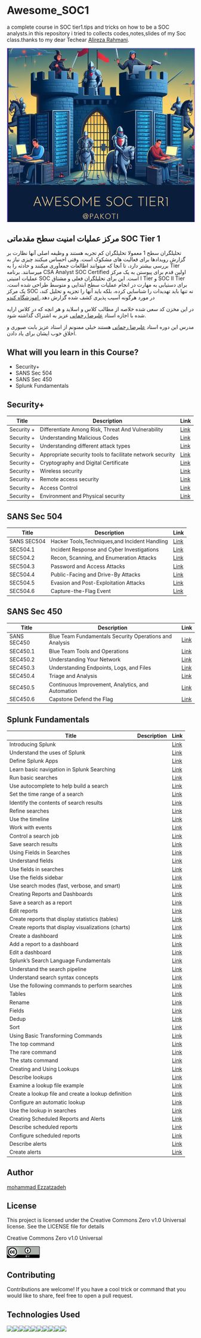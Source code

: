 

# Awesome_SOC1
a complete course in SOC tier1.tips and tricks on how to be a SOC analysts.in this repository i tried to collects codes,notes,slides of my Soc class.thanks to my dear Techear  <a href="https://www.linkedin.com/in/alireza-rahmani-83587482/">Alireza Rahmani</a>.


<p align="center">
  <img src="https://github.com/pakoti/Awesome_SOC1/blob/main/logo.PNG" alt="mikrotik hero logo created by microsoft ai DALL-E">
</p>


## مرکز عملیات امنیت سطح مقدماتی SOC Tier 1
تحلیلگران سطح 1 معمولا تحلیلگران کم تجربه هستند و وظیفه اصلی آنها نظارت بر گزارش رویدادها برای فعالیت های مشکوک است. وقتی احساس میکنند چیزی نیاز به بررسی بیشتر دارد، تا آنجا که میتوانند اطالعات جمعآوری میکنند و حادثه را به Tier میرسانند. برنامه CSA Analyst SOC Certified اولین قدم برای پیوستن به یک مرکز عملیات امنیتی SOC است. این برای تحلیلگران فعلی و مشتاق I Tier و SOC II Tier برای دستیابی به مهارت در انجام عملیات سطح ابتدایی و متوسط طراحی شده است. یک مرکز SOC نه تنها باید تهدیدات را شناسایی کرده، بلکه باید آنها را تجزیه و تحلیل کند، در مورد هرگونه آسیب پذیری کشف شده گزارش دهد.<a href="https://cando.ac/course/soc-tier-1/"> اموزشگاه کندو</a> 
<p>در این مخزن کد سعی شده خلاصه از مطالب کلاس و اسلاید و هر انچه که در کلاس ارایه شده با اجازه استاد <a href="https://www.linkedin.com/in/alireza-rahmani-83587482/">علیرضا رحمانی</a> عزیز به اشتراک گذاشته شود.</p>
<p>مدرس این دوره استاد <a href="https://www.linkedin.com/in/alireza-rahmani-83587482/">علیرضا رحمانی</a>
 هستند خیلی ممنونم از استاد عزیز بابت صبوری و اخلاق خوب ایشان برای یاد دادن.</p>


## What will you learn in this Course?

<ul>
<li>Security+</li>
<li>SANS Sec 504</li>
<li>SANS Sec 450</li>
<li>Splunk Fundamentals</li>
</ul>

## Security+
|Title|Description|Link|
| --- | --- |---|
|Security +|Differentiate Among Risk, Threat And Vulnerability |<a href="https://github.com/pakoti/Awesome_SOC1/blob/main/Notes/security%2B.md">Link</a>|
|Security +|Understanding Malicious Codes | <a href="https://github.com/pakoti/Awesome_SOC1/blob/main/Notes/security%2B.md">Link</a>| 
|Security +|Understanding different attack types | <a href="https://github.com/pakoti/Awesome_SOC1/blob/main/Notes/security%2B.md">Link</a>| 
|Security +|Appropriate security tools to facilitate network security| <a href="https://github.com/pakoti/Awesome_SOC1/blob/main/Notes/security%2B.md">Link</a>| 
|Security +|Cryptography and Digital Certificate|<a href="https://github.com/pakoti/Awesome_SOC1/blob/main/Notes/security%2B.md">Link</a> | 
|Security +|Wireless security |<a href="https://github.com/pakoti/Awesome_SOC1/blob/main/Notes/security%2B.md">Link</a> | 
|Security +|Remote access security | <a href="https://github.com/pakoti/Awesome_SOC1/blob/main/Notes/security%2B.md">Link</a>| 
|Security +|Access Control| <a href="https://github.com/pakoti/Awesome_SOC1/blob/main/Notes/security%2B.md">Link</a>| 
|Security +|Environment and Physical security | <a href="https://github.com/pakoti/Awesome_SOC1/blob/main/Notes/security%2B.md">Link</a>| 

## SANS Sec 504
|Title|Description|Link|
| --- | --- |---|
|SANS SEC504| Hacker Tools,Techniques,and Incident Handling|<a href="https://github.com/pakoti/Awesome_SOC1/blob/main/Notes/SANS-SEC504.md">Link</a>|
|SEC504.1| Incident Response and Cyber Investigations|<a href="https://github.com/pakoti/Awesome_SOC1/blob/main/Notes/SANS-SEC504.md">Link</a>
|SEC504.2| Recon, Scanning, and Enumeration Attacks|<a href="https://github.com/pakoti/Awesome_SOC1/blob/main/Notes/SANS-SEC504.md">Link</a>|
|SEC504.3| Password and Access Attacks|<a href="https://github.com/pakoti/Awesome_SOC1/blob/main/Notes/SANS-SEC504.md">Link</a>|
|SEC504.4| Public-Facing and Drive-By Attacks|<a href="https://github.com/pakoti/Awesome_SOC1/blob/main/Notes/SANS-SEC504.md">Link</a>|
|SEC504.5| Evasion and Post-Exploitation Attacks|<a href="https://github.com/pakoti/Awesome_SOC1/blob/main/Notes/SANS-SEC504.md">Link</a>|
|SEC504.6| Capture-the-Flag Event|<a href="https://github.com/pakoti/Awesome_SOC1/blob/main/Notes/SANS-SEC504.md">Link</a>|


## SANS Sec 450
|Title|Description|Link|
| --- | --- |---|
 SANS SEC450|Blue Team Fundamentals Security Operations and Analysis|<a href="https://github.com/pakoti/Awesome_SOC1/blob/main/Notes/SANS-SEC450.md">Link</a> |
|SEC450.1| Blue Team Tools and Operations|<a href="https://github.com/pakoti/Awesome_SOC1/blob/main/Notes/SANS-SEC450.md"> Link </a>|
|SEC450.2| Understanding Your Network|<a href="https://github.com/pakoti/Awesome_SOC1/blob/main/Notes/SANS-SEC450.md">Link</a>|
|SEC450.3| Understanding Endpoints, Logs, and Files|<a href="https://github.com/pakoti/Awesome_SOC1/blob/main/Notes/SANS-SEC450.md">Link</a>|
|SEC450.4| Triage and Analysis|<a href="https://github.com/pakoti/Awesome_SOC1/blob/main/Notes/SANS-SEC450.md">Link</a>|
|SEC450.5| Continuous Improvement, Analytics, and Automation|<a href="https://github.com/pakoti/Awesome_SOC1/blob/main/Notes/SANS-SEC450.md">Link</a>|
|SEC450.6| Capstone Defend the Flag|<a href="https://github.com/pakoti/Awesome_SOC1/blob/main/Notes/SANS-SEC450.md">Link</a>|


## Splunk Fundamentals
|Title|Description|Link|
| --- | --- |---|
|Introducing Splunk||<a href="https://github.com/pakoti/Awesome_SOC1/blob/main/Notes/Splunk.md">Link</a>|
|Understand the uses of Splunk||<a href="https://github.com/pakoti/Awesome_SOC1/blob/main/Notes/Splunk.md">Link</a>|
|Define Splunk Apps||<a href="https://github.com/pakoti/Awesome_SOC1/blob/main/Notes/Splunk.md">Link</a>|
|Learn basic navigation in Splunk Searching||<a href="https://github.com/pakoti/Awesome_SOC1/blob/main/Notes/Splunk.md">Link</a>|
|Run basic searches||<a href="https://github.com/pakoti/Awesome_SOC1/blob/main/Notes/Splunk.md">Link</a>|
|Use autocomplete to help build a search||<a href="https://github.com/pakoti/Awesome_SOC1/blob/main/Notes/Splunk.md">Link</a>|
|Set the time range of a search||<a href="https://github.com/pakoti/Awesome_SOC1/blob/main/Notes/Splunk.md">Link</a>|
|Identify the contents of search results||<a href="https://github.com/pakoti/Awesome_SOC1/blob/main/Notes/Splunk.md">Link</a>|
|Refine searches||<a href="https://github.com/pakoti/Awesome_SOC1/blob/main/Notes/Splunk.md">Link</a>|
|Use the timeline||<a href="https://github.com/pakoti/Awesome_SOC1/blob/main/Notes/Splunk.md">Link</a>|
|Work with events||<a href="https://github.com/pakoti/Awesome_SOC1/blob/main/Notes/Splunk.md">Link</a>|
|Control a search job||<a href="https://github.com/pakoti/Awesome_SOC1/blob/main/Notes/Splunk.md">Link</a>|
|Save search results||<a href="https://github.com/pakoti/Awesome_SOC1/blob/main/Notes/Splunk.md">Link</a>|
|Using Fields in Searches||<a href="https://github.com/pakoti/Awesome_SOC1/blob/main/Notes/Splunk.md">Link</a>|
|Understand fields||<a href="https://github.com/pakoti/Awesome_SOC1/blob/main/Notes/Splunk.md">Link</a>|
|Use fields in searches||<a href="https://github.com/pakoti/Awesome_SOC1/blob/main/Notes/Splunk.md">Link</a>|
|Use the fields sidebar||<a href="https://github.com/pakoti/Awesome_SOC1/blob/main/Notes/Splunk.md">Link</a>|
|Use search modes (fast, verbose, and smart)||<a href="https://github.com/pakoti/Awesome_SOC1/blob/main/Notes/Splunk.md">Link</a>|
|Creating Reports and Dashboards||<a href="https://github.com/pakoti/Awesome_SOC1/blob/main/Notes/Splunk.md">Link</a>|
|Save a search as a report||<a href="https://github.com/pakoti/Awesome_SOC1/blob/main/Notes/Splunk.md">Link</a>|
|Edit reports||<a href="https://github.com/pakoti/Awesome_SOC1/blob/main/Notes/Splunk.md">Link</a>|
|Create reports that display statistics (tables)||<a href="https://github.com/pakoti/Awesome_SOC1/blob/main/Notes/Splunk.md">Link</a>|
|Create reports that display visualizations (charts)||<a href="https://github.com/pakoti/Awesome_SOC1/blob/main/Notes/Splunk.md">Link</a>|
|Create a dashboard||<a href="https://github.com/pakoti/Awesome_SOC1/blob/main/Notes/Splunk.md">Link</a>|
|Add a report to a dashboard||<a href="https://github.com/pakoti/Awesome_SOC1/blob/main/Notes/Splunk.md">Link</a>|
|Edit a dashboard||<a href="https://github.com/pakoti/Awesome_SOC1/blob/main/Notes/Splunk.md">Link</a>|
|Splunk’s Search Language Fundamentals||<a href="https://github.com/pakoti/Awesome_SOC1/blob/main/Notes/Splunk.md">Link</a>|
|Understand the search pipeline||<a href="https://github.com/pakoti/Awesome_SOC1/blob/main/Notes/Splunk.md">Link</a>|
|Understand search syntax concepts||<a href="https://github.com/pakoti/Awesome_SOC1/blob/main/Notes/Splunk.md">Link</a>|
|Use the following commands to perform searches||<a href="https://github.com/pakoti/Awesome_SOC1/blob/main/Notes/Splunk.md">Link</a>|
|Tables||<a href="https://github.com/pakoti/Awesome_SOC1/blob/main/Notes/Splunk.md">Link</a>|
|Rename||<a href="https://github.com/pakoti/Awesome_SOC1/blob/main/Notes/Splunk.md">Link</a>|
|Fields||<a href="https://github.com/pakoti/Awesome_SOC1/blob/main/Notes/Splunk.md">Link</a>|
|Dedup||<a href="https://github.com/pakoti/Awesome_SOC1/blob/main/Notes/Splunk.md">Link</a>|
|Sort||<a href="https://github.com/pakoti/Awesome_SOC1/blob/main/Notes/Splunk.md">Link</a>|
|Using Basic Transforming Commands||<a href="https://github.com/pakoti/Awesome_SOC1/blob/main/Notes/Splunk.md">Link</a>|
|The top command||<a href="https://github.com/pakoti/Awesome_SOC1/blob/main/Notes/Splunk.md">Link</a>|
|The rare command||<a href="https://github.com/pakoti/Awesome_SOC1/blob/main/Notes/Splunk.md">Link</a>|
|The stats command||<a href="https://github.com/pakoti/Awesome_SOC1/blob/main/Notes/Splunk.md">Link</a>|
|Creating and Using Lookups||<a href="https://github.com/pakoti/Awesome_SOC1/blob/main/Notes/Splunk.md">Link</a>|
|Describe lookups ||<a href="https://github.com/pakoti/Awesome_SOC1/blob/main/Notes/Splunk.md">Link</a>|
|Examine a lookup file example||<a href="https://github.com/pakoti/Awesome_SOC1/blob/main/Notes/Splunk.md">Link</a>|
|Create a lookup file and create a lookup definition||<a href="https://github.com/pakoti/Awesome_SOC1/blob/main/Notes/Splunk.md">Link</a>|
|Configure an automatic lookup||<a href="https://github.com/pakoti/Awesome_SOC1/blob/main/Notes/Splunk.md">Link</a>|
|Use the lookup in searches||<a href="https://github.com/pakoti/Awesome_SOC1/blob/main/Notes/Splunk.md">Link</a>|
|Creating Scheduled Reports and Alerts||<a href="https://github.com/pakoti/Awesome_SOC1/blob/main/Notes/Splunk.md">Link</a>|
|Describe scheduled reports||<a href="https://github.com/pakoti/Awesome_SOC1/blob/main/Notes/Splunk.md">Link</a>|
|Configure scheduled reports||<a href="https://github.com/pakoti/Awesome_SOC1/blob/main/Notes/Splunk.md">Link</a>|
|Describe alerts||<a href="https://github.com/pakoti/Awesome_SOC1/blob/main/Notes/Splunk.md">Link</a>|
|Create alerts||<a href="https://github.com/pakoti/Awesome_SOC1/blob/main/Notes/Splunk.md">Link</a>|


## Author
[mohammad Ezzatzadeh](https://github.com/pakoti)

## License
This project is licensed under the Creative Commons Zero v1.0 Universal license. See the LICENSE file for details

Creative Commons Zero v1.0 Universal

<img src=88x31.png>

## Contributing

Contributions are welcome! If you have a cool trick or command that you would like to share, feel free to open a pull request.


## Technologies Used
<img src="https://img.shields.io/badge/powershell-5391FE?style=for-the-badge&logo=powershell&logoColor=white"><img src="https://img.shields.io/badge/VMware-231f20?style=for-the-badge&logo=VMware&logoColor=white"><img src="https://img.shields.io/badge/VirtualBox-21416b?style=for-the-badge&logo=VirtualBox&logoColor=white"><img src="https://img.shields.io/badge/GNU%20Bash-4EAA25?style=for-the-badge&logo=GNU%20Bash&logoColor=white"><img src="https://img.shields.io/badge/GIT-E44C30?style=for-the-badge&logo=git&logoColor=white" ><img src="https://img.shields.io/badge/VSCode-0078D4?style=for-the-badge&logo=visual%20studio%20code&logoColor=white"><img src="https://img.shields.io/badge/Linux-FCC624?style=for-the-badge&logo=linux&logoColor=black"><img src="https://img.shields.io/badge/Ubuntu-E95420?style=for-the-badge&logo=ubuntu&logoColor=white" ><img src="https://img.shields.io/badge/Windows_11-0078d4?style=for-the-badge&logo=windows-11&logoColor=white"><img src="https://img.shields.io/badge/Windows-0078D6?style=for-the-badge&logo=windows&logoColor=white">